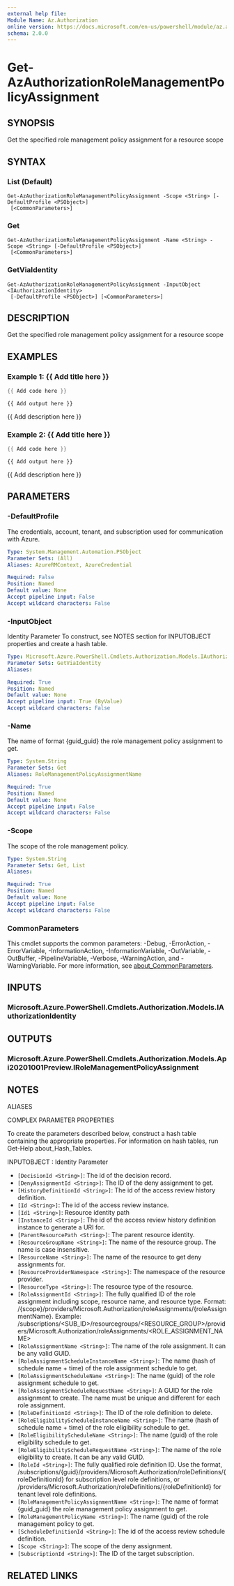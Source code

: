 ```yaml
---
external help file:
Module Name: Az.Authorization
online version: https://docs.microsoft.com/en-us/powershell/module/az.authorization/get-azauthorizationrolemanagementpolicyassignment
schema: 2.0.0
---
```


# Get-AzAuthorizationRoleManagementPolicyAssignment

## SYNOPSIS
Get the specified role management policy assignment for a resource scope

## SYNTAX

### List (Default)
```
Get-AzAuthorizationRoleManagementPolicyAssignment -Scope <String> [-DefaultProfile <PSObject>]
 [<CommonParameters>]
```

### Get
```
Get-AzAuthorizationRoleManagementPolicyAssignment -Name <String> -Scope <String> [-DefaultProfile <PSObject>]
 [<CommonParameters>]
```

### GetViaIdentity
```
Get-AzAuthorizationRoleManagementPolicyAssignment -InputObject <IAuthorizationIdentity>
 [-DefaultProfile <PSObject>] [<CommonParameters>]
```

## DESCRIPTION
Get the specified role management policy assignment for a resource scope

## EXAMPLES

### Example 1: {{ Add title here }}
```powershell
{{ Add code here }}
```

```output
{{ Add output here }}
```

{{ Add description here }}

### Example 2: {{ Add title here }}
```powershell
{{ Add code here }}
```

```output
{{ Add output here }}
```

{{ Add description here }}

## PARAMETERS

### -DefaultProfile
The credentials, account, tenant, and subscription used for communication with Azure.

```yaml
Type: System.Management.Automation.PSObject
Parameter Sets: (All)
Aliases: AzureRMContext, AzureCredential

Required: False
Position: Named
Default value: None
Accept pipeline input: False
Accept wildcard characters: False
```

### -InputObject
Identity Parameter
To construct, see NOTES section for INPUTOBJECT properties and create a hash table.

```yaml
Type: Microsoft.Azure.PowerShell.Cmdlets.Authorization.Models.IAuthorizationIdentity
Parameter Sets: GetViaIdentity
Aliases:

Required: True
Position: Named
Default value: None
Accept pipeline input: True (ByValue)
Accept wildcard characters: False
```

### -Name
The name of format {guid_guid} the role management policy assignment to get.

```yaml
Type: System.String
Parameter Sets: Get
Aliases: RoleManagementPolicyAssignmentName

Required: True
Position: Named
Default value: None
Accept pipeline input: False
Accept wildcard characters: False
```

### -Scope
The scope of the role management policy.

```yaml
Type: System.String
Parameter Sets: Get, List
Aliases:

Required: True
Position: Named
Default value: None
Accept pipeline input: False
Accept wildcard characters: False
```

### CommonParameters
This cmdlet supports the common parameters: -Debug, -ErrorAction, -ErrorVariable, -InformationAction, -InformationVariable, -OutVariable, -OutBuffer, -PipelineVariable, -Verbose, -WarningAction, and -WarningVariable. For more information, see [about_CommonParameters](http://go.microsoft.com/fwlink/?LinkID=113216).

## INPUTS

### Microsoft.Azure.PowerShell.Cmdlets.Authorization.Models.IAuthorizationIdentity

## OUTPUTS

### Microsoft.Azure.PowerShell.Cmdlets.Authorization.Models.Api20201001Preview.IRoleManagementPolicyAssignment

## NOTES

ALIASES

COMPLEX PARAMETER PROPERTIES

To create the parameters described below, construct a hash table containing the appropriate properties. For information on hash tables, run Get-Help about_Hash_Tables.


INPUTOBJECT <IAuthorizationIdentity>: Identity Parameter
  - `[DecisionId <String>]`: The id of the decision record.
  - `[DenyAssignmentId <String>]`: The ID of the deny assignment to get.
  - `[HistoryDefinitionId <String>]`: The id of the access review history definition.
  - `[Id <String>]`: The id of the access review instance.
  - `[Id1 <String>]`: Resource identity path
  - `[InstanceId <String>]`: The id of the access review history definition instance to generate a URI for.
  - `[ParentResourcePath <String>]`: The parent resource identity.
  - `[ResourceGroupName <String>]`: The name of the resource group. The name is case insensitive.
  - `[ResourceName <String>]`: The name of the resource to get deny assignments for.
  - `[ResourceProviderNamespace <String>]`: The namespace of the resource provider.
  - `[ResourceType <String>]`: The resource type of the resource.
  - `[RoleAssignmentId <String>]`: The fully qualified ID of the role assignment including scope, resource name, and resource type. Format: /{scope}/providers/Microsoft.Authorization/roleAssignments/{roleAssignmentName}. Example: /subscriptions/<SUB_ID>/resourcegroups/<RESOURCE_GROUP>/providers/Microsoft.Authorization/roleAssignments/<ROLE_ASSIGNMENT_NAME>
  - `[RoleAssignmentName <String>]`: The name of the role assignment. It can be any valid GUID.
  - `[RoleAssignmentScheduleInstanceName <String>]`: The name (hash of schedule name + time) of the role assignment schedule to get.
  - `[RoleAssignmentScheduleName <String>]`: The name (guid) of the role assignment schedule to get.
  - `[RoleAssignmentScheduleRequestName <String>]`: A GUID for the role assignment to create. The name must be unique and different for each role assignment.
  - `[RoleDefinitionId <String>]`: The ID of the role definition to delete.
  - `[RoleEligibilityScheduleInstanceName <String>]`: The name (hash of schedule name + time) of the role eligibility schedule to get.
  - `[RoleEligibilityScheduleName <String>]`: The name (guid) of the role eligibility schedule to get.
  - `[RoleEligibilityScheduleRequestName <String>]`: The name of the role eligibility to create. It can be any valid GUID.
  - `[RoleId <String>]`: The fully qualified role definition ID. Use the format, /subscriptions/{guid}/providers/Microsoft.Authorization/roleDefinitions/{roleDefinitionId} for subscription level role definitions, or /providers/Microsoft.Authorization/roleDefinitions/{roleDefinitionId} for tenant level role definitions.
  - `[RoleManagementPolicyAssignmentName <String>]`: The name of format {guid_guid} the role management policy assignment to get.
  - `[RoleManagementPolicyName <String>]`: The name (guid) of the role management policy to get.
  - `[ScheduleDefinitionId <String>]`: The id of the access review schedule definition.
  - `[Scope <String>]`: The scope of the deny assignment.
  - `[SubscriptionId <String>]`: The ID of the target subscription.

## RELATED LINKS

